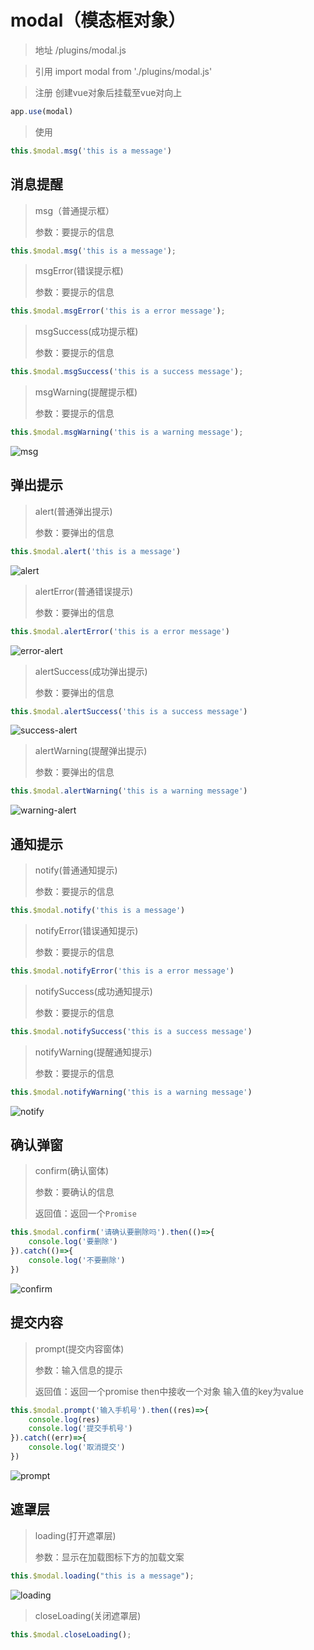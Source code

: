 # modal（模态框对象）

>地址
>/plugins/modal.js

>引用
>import modal from './plugins/modal.js'

> 注册
> 创建vue对象后挂载至vue对向上

```js
app.use(modal)
```

> 使用

```js
this.$modal.msg('this is a message')
```



## 消息提醒

> msg（普通提示框）
>
> 参数：要提示的信息

```js
this.$modal.msg('this is a message');
```



> msgError(错误提示框)
>
> 参数：要提示的信息

```js
this.$modal.msgError('this is a error message');
```

> msgSuccess(成功提示框)
>
> 参数：要提示的信息

```js
this.$modal.msgSuccess('this is a success message');
```

> msgWarning(提醒提示框)
>
> 参数：要提示的信息

```js
this.$modal.msgWarning('this is a warning message');
```

![msg](../../assets/image/face/modal/msg.png)

## 弹出提示

> alert(普通弹出提示)
>
> 参数：要弹出的信息

```js
this.$modal.alert('this is a message')
```

![alert](../../assets/image/face/modal/alert.png)

>alertError(普通错误提示)
>
>参数：要弹出的信息

```js
this.$modal.alertError('this is a error message')
```

![error-alert](../../assets/image/face/modal/error-alert.png)

>alertSuccess(成功弹出提示)
>
>参数：要弹出的信息

```js
this.$modal.alertSuccess('this is a success message')
```

![success-alert](../../assets/image/face/modal/success-alert.png)

>alertWarning(提醒弹出提示)
>
>参数：要弹出的信息

```js
this.$modal.alertWarning('this is a warning message')
```

![warning-alert](../../assets/image/face/modal/warning-alert.png)

## 通知提示

>notify(普通通知提示)
>
>参数：要提示的信息

```js
this.$modal.notify('this is a message')
```

>notifyError(错误通知提示)
>
>参数：要提示的信息

```js
this.$modal.notifyError('this is a error message')
```

>notifySuccess(成功通知提示)
>
>参数：要提示的信息

```js
this.$modal.notifySuccess('this is a success message')
```

>notifyWarning(提醒通知提示)
>
>参数：要提示的信息

```js
this.$modal.notifyWarning('this is a warning message')
```

![notify](../../assets/image/face/modal/notify.png)

## 确认弹窗

>confirm(确认窗体)
>
>参数：要确认的信息
>
>返回值：返回一个`Promise` 

```js
this.$modal.confirm('请确认要删除吗').then(()=>{
    console.log('要删除')
}).catch(()=>{
    console.log('不要删除')
})
```

![confirm](../../assets/image/face/modal/confirm.png)

## 提交内容

>prompt(提交内容窗体)
>
>参数：输入信息的提示
>
>返回值：返回一个promise  then中接收一个对象 输入值的key为value

```js
this.$modal.prompt('输入手机号').then((res)=>{
    console.log(res)
    console.log('提交手机号')
}).catch((err)=>{
    console.log('取消提交')
})
```

![prompt](../../assets/image/face/modal/prompt.png)

## 遮罩层

>loading(打开遮罩层)
>
>参数：显示在加载图标下方的加载文案

```js
this.$modal.loading("this is a message");
```

![loading](../../assets/image/face/modal/loading.png)

>closeLoading(关闭遮罩层)

```js
this.$modal.closeLoading();
```
